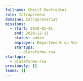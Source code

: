 ```yaml
---
fullname: Cherif Manfredini
role: Intrapreneur
domaine: Intraprenariat
missions:
  - start: 2018-01-01
    end: 2020-12-31
    status: admin
    employer: Département du Var
    startups:
      - plateforme-rsa
startups:
  - plateforme-rsa
previously: []
teams: []
---
```

